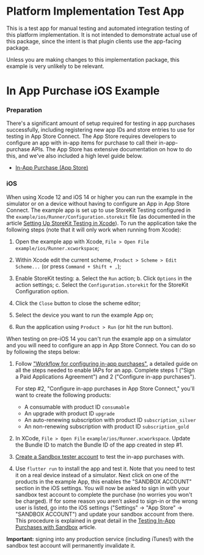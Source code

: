 # Platform Implementation Test App

This is a test app for manual testing and automated integration testing
of this platform implementation. It is not intended to demonstrate actual use of
this package, since the intent is that plugin clients use the app-facing
package.

Unless you are making changes to this implementation package, this example is
very unlikely to be relevant.

# In App Purchase iOS Example

### Preparation

There's a significant amount of setup required for testing in app purchases
successfully, including registering new app IDs and store entries to use for
testing in App Store Connect. The App Store requires developers to configure
an app with in-app items for purchase to call their in-app-purchase APIs.
The App Store has extensive documentation on how to do this, and we've also
included a high level guide below.

* [In-App Purchase (App Store)](https://developer.apple.com/in-app-purchase/)

### iOS

When using Xcode 12 and iOS 14 or higher you can run the example in the simulator or on a device without
having to configure an App in App Store Connect. The example app is set up to use StoreKit Testing configured
in the `example/ios/Runner/Configuration.storekit` file (as documented in the article [Setting Up StoreKit Testing in Xcode](https://developer.apple.com/documentation/xcode/setting_up_storekit_testing_in_xcode?language=objc)).
To run the application take the following steps (note that it will only work when running from Xcode):

1. Open the example app with Xcode, `File > Open File` `example/ios/Runner.xcworkspace`;

2. Within Xcode edit the current scheme, `Product > Scheme > Edit Scheme...` (or press `Command + Shift + ,`);

3. Enable StoreKit testing:
  a. Select the `Run` action;
  b. Click `Options` in the action settings;
  c. Select the `Configuration.storekit` for the StoreKit Configuration option.

4. Click the `Close` button to close the scheme editor;

5. Select the device you want to run the example App on;

6. Run the application using `Product > Run` (or hit the run button).

When testing on pre-iOS 14 you can't run the example app on a simulator and you will need to configure an app in App Store Connect. You can do so by following the steps below:

1. Follow ["Workflow for configuring in-app
   purchases"](https://help.apple.com/app-store-connect/#/devb57be10e7), a
   detailed guide on all the steps needed to enable IAPs for an app. Complete
   steps 1 ("Sign a Paid Applications Agreement") and 2 ("Configure in-app
   purchases").

   For step #2, "Configure in-app purchases in App Store Connect," you'll want
   to create the following products:

   - A consumable with product ID `consumable`
   - An upgrade with product ID `upgrade`
   - An auto-renewing subscription with product ID `subscription_silver`
   - An non-renewing subscription with product ID `subscription_gold`

2. In XCode, `File > Open File` `example/ios/Runner.xcworkspace`. Update the
   Bundle ID to match the Bundle ID of the app created in step #1.

3. [Create a Sandbox tester
   account](https://help.apple.com/app-store-connect/#/dev8b997bee1) to test the
   in-app purchases with.

4. Use `flutter run` to install the app and test it. Note that you need to test
   it on a real device instead of a simulator. Next click on one of the products
   in the example App, this enables the "SANDBOX ACCOUNT" section in the iOS
   settings. You will now be asked to sign in with your sandbox test account to
   complete the purchase (no worries you won't be charged). If for some reason
   you aren't asked to sign-in or the wrong user is listed, go into the iOS
   settings ("Settings" -> "App Store" -> "SANDBOX ACCOUNT") and update your
   sandbox account from there. This procedure is explained in great detail in
   the [Testing In-App Purchases with Sandbox](https://developer.apple.com/documentation/storekit/in-app_purchase/testing_in-app_purchases_with_sandbox?language=objc) article.


**Important:** signing into any production service (including iTunes!) with the
sandbox test account will permanently invalidate it.
